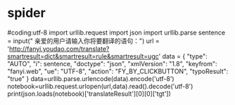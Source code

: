 # spider
#coding:utf-8
import urllib.request
import json
import urllib.parse
sentence = input(" 亲爱的用户请输入你将要翻译的语句：")
url = 'http://fanyi.youdao.com/translate?smartresult=dict&smartresult=rule&smartresult=ugc'
data = {
    "type": "AUTO",
    "i": sentence,
    "doctype": "json",
    "xmlVersion": "1.8",
    "keyfrom": "fanyi.web",
    "ue": "UTF-8",
    "action": "FY_BY_CLICKBUTTON",
    "typoResult": "true"
}
data=urllib.parse.urlencode(data).encode('utf-8')
notebook=urllib.request.urlopen(url,data).read().decode('utf-8')
print(json.loads(notebook)['translateResult'][0][0]['tgt'])
